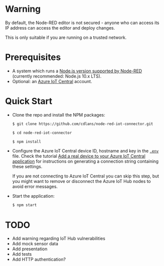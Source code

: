 # Warning

By default, the Node-RED editor is not secured - anyone who can access its IP address can access the editor and deploy
changes.

This is only suitable if you are running on a trusted network.


# Prerequisites

- A system which runs a [Node.js version supported by Node-RED](https://nodered.org/docs/faq/node-versions) (currently
  recommended: Node.js 10.x LTS).
- Optional: an [Azure IoT Central](https://azure.microsoft.com/services/iot-central/) account.


# Quick Start

- Clone the repo and install the NPM packages:
  ```sh
  $ git clone https://github.com/cdlans/node-red-iot-connector.git

  $ cd node-red-iot-connector

  $ npm install
  ```

- Configure the Azure IoT Central device ID, hostname and key in the [`.env`](.env) file. Check the tutorial [Add a real
  device to your Azure IoT Central application](https://docs.microsoft.com/en-us/azure/iot-central/tutorial-add-device)
  for instructions on generating a connection string containing these settings.

  If you are not connecting to Azure IoT Central you can skip this step, but you might want to remove or disconnect the
  Azure IoT Hub nodes to avoid error messages.

- Start the application:
  ```sh
  $ npm start
  ```


# TODO

- Add warning regarding IoT Hub vulnerabilities
- Add mock sensor data
- Add presentation
- Add tests
- Add HTTP authentication?
